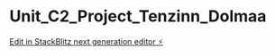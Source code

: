 # Unit_C2_Project_Tenzinn_Dolmaa

[Edit in StackBlitz next generation editor ⚡️](https://stackblitz.com/~/github.com/tenzind84/Unit_C2_Project_Tenzinn_Dolmaa)